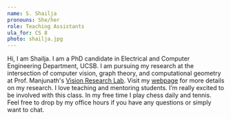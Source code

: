 ```yaml
---
name: S. Shailja
pronouns: She/her 
role: Teaching Assistants
ula_for: CS 8
photo: shailja.jpg
---
```


Hi, I am Shailja. I am a PhD candidate in Electrical and Computer Engineering Department, UCSB. I am pursuing my research at the intersection of computer vision, graph theory, and computational geometry at Prof. Manjunath's [Vision Research Lab](https://vision.ece.ucsb.edu/). Visit my [webpage](https://web.ece.ucsb.edu/~shailja/) for more details on my research. I love teaching and mentoring students. I’m really excited to be involved with this class. In my free time I play chess daily and tennis. Feel free to drop by my office hours if you have any questions or simply want to chat.
